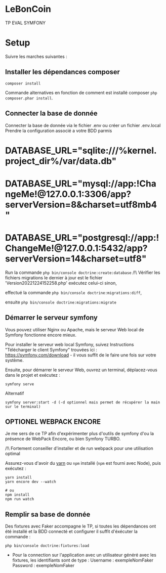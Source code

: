 # LeBonCoin
TP EVAL SYMFONY

# Setup
Suivre les marches suivantes : 

## Installer les dépendances composer ##

```
composer install
```

  Commande alternatives en fonction de comment est installé composer `php composer.phar install`.

## Connecter la base de donnée ##

Connecter la base de donnée via le fichier .env ou créer un fichier .env.local
Prendre la configuration associé a votre BDD parmis 

# DATABASE_URL="sqlite:///%kernel.project_dir%/var/data.db"
# DATABASE_URL="mysql://app:!ChangeMe!@127.0.0.1:3306/app?serverVersion=8&charset=utf8mb4"
# DATABASE_URL="postgresql://app:!ChangeMe!@127.0.0.1:5432/app?serverVersion=14&charset=utf8"

Run la commande `php bin/console doctrine:create:database`
/!\ Vérifier les fichiers migrations le dernier à jour est le fichier 'Version20221224152258.php' exécutez celui-ci sinon,

effectué la commande `php bin/console doctrine:migrations:diff`,

ensuite `php bin/console doctrine:migrations:migrate`

## Démarrer le serveur symfony ##

Vous pouvez utiliser Nginx ou Apache, mais le serveur Web local de Symfony
fonctionne encore mieux.

Pour installer le serveur web local Symfony, suivez
Instructions "Télécharger le client Symfony" trouvées
ici : https://symfony.com/download - il vous suffit de le faire
une fois sur votre système.

Ensuite, pour démarrer le serveur Web, ouvrez un terminal, déplacez-vous dans le
projet et exécutez :

```
symfony serve
```

Alternatif
```
symfony server:start -d (-d optionnel mais permet de récupérer la main sur le terminal)
```

## OPTIONEL WEBPACK ENCORE ##

Je me sers de ce TP afin d'expérimenter plus d'outils de symfony d'ou la présence de WebPack Encore, ou bien Symfony TURBO.

/!\ Fortement conseiller d'installer et de run webpack pour une utilisation optimal

Assurez-vous d'avoir du [yarn](https://yarnpkg.com/lang/en/)
ou `npm` installé (`npm` est fourni avec Node), puis exécutez :

```
yarn install
yarn encore dev --watch

# ou
npm install
npm run watch
```

## Remplir sa base de donnée ## 

Des fixtures avec Faker accompagne le TP, si toutes les dépendances ont été installé et la BDD connecté et configurer il suffit d'éxécuter la commande : 

```
php bin/console doctrine:fixtures:load
```

- Pour la connection sur l'application avec un utilisateur généré avec les fixtures, les identifiants sont de type :
Username : exempleNomFaker
Password : exempleNomFaker

